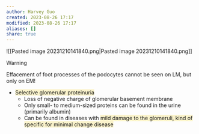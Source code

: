```yaml
---
author: Harvey Guo
created: 2023-08-26 17:17
modified: 2023-08-26 17:17
aliases: []
share: true
---
```

![[Pasted image 20231210141840.png|Pasted image 20231210141840.png]]
>[!warning] 
>Effacement of foot processes of the podocytes cannot be seen on LM, but only on EM!

- <span style="background:rgba(240, 200, 0, 0.2)">Selective glomerular proteinuria</span>
	- Loss of negative charge of glomerular basement membrane
	- Only small- to medium-sized proteins can be found in the urine (primarily albumin)
	- Can be found in diseases with <span style="background:rgba(240, 200, 0, 0.2)">mild damage to the glomeruli, kind of specific for minimal change disease</span>